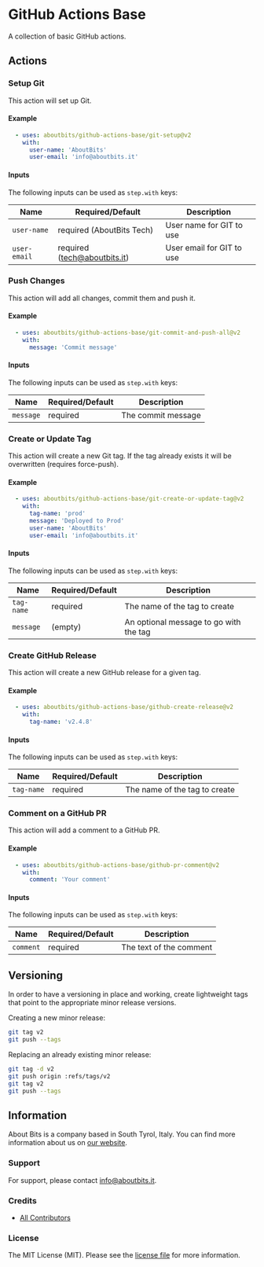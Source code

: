 # GitHub Actions Base

A collection of basic GitHub actions.

## Actions

### Setup Git

This action will set up Git.

#### Example

```yaml
  - uses: aboutbits/github-actions-base/git-setup@v2
    with:
      user-name: 'AboutBits'
      user-email: 'info@aboutbits.it'
```

#### Inputs

The following inputs can be used as `step.with` keys:

| Name                | Required/Default             | Description                              |
|---------------------|------------------------------|------------------------------------------|
| `user-name`         | required (AboutBits Tech)    | User name for GIT to use                 |
| `user-email`        | required (tech@aboutbits.it) | User email for GIT to use                |

### Push Changes

This action will add all changes, commit them and push it.

#### Example

```yaml
  - uses: aboutbits/github-actions-base/git-commit-and-push-all@v2
    with:
      message: 'Commit message'
```

#### Inputs

The following inputs can be used as `step.with` keys:

| Name                | Required/Default | Description        |
|---------------------|------------------|--------------------|
| `message`           | required         | The commit message |

### Create or Update Tag

This action will create a new Git tag. If the tag already exists it will be overwritten (requires force-push).

#### Example

```yaml
  - uses: aboutbits/github-actions-base/git-create-or-update-tag@v2
    with:
      tag-name: 'prod'
      message: 'Deployed to Prod'
      user-name: 'AboutBits'
      user-email: 'info@aboutbits.it'
```

#### Inputs

The following inputs can be used as `step.with` keys:

| Name                | Required/Default | Description                              |
|---------------------|------------------|------------------------------------------|
| `tag-name`          | required         | The name of the tag to create            |
| `message`           | (empty)          | An optional message to go with the tag   |

### Create GitHub Release

This action will create a new GitHub release for a given tag.

#### Example

```yaml
  - uses: aboutbits/github-actions-base/github-create-release@v2
    with:
      tag-name: 'v2.4.8'
```

#### Inputs

The following inputs can be used as `step.with` keys:

| Name       | Required/Default | Description                   |
|------------|------------------|-------------------------------|
| `tag-name` | required         | The name of the tag to create |

### Comment on a GitHub PR

This action will add a comment to a GitHub PR.

#### Example

```yaml
  - uses: aboutbits/github-actions-base/github-pr-comment@v2
    with:
      comment: 'Your comment'
```

#### Inputs

The following inputs can be used as `step.with` keys:

| Name      | Required/Default | Description             |
|-----------|------------------|-------------------------|
| `comment` | required         | The text of the comment |


## Versioning

In order to have a versioning in place and working, create lightweight tags that point to the appropriate minor release versions.

Creating a new minor release:

```bash
git tag v2
git push --tags
```

Replacing an already existing minor release:

```bash
git tag -d v2
git push origin :refs/tags/v2
git tag v2
git push --tags
```

## Information

About Bits is a company based in South Tyrol, Italy. You can find more information about us on [our website](https://aboutbits.it).

### Support

For support, please contact [info@aboutbits.it](mailto:info@aboutbits.it).

### Credits

- [All Contributors](../../contributors)

### License

The MIT License (MIT). Please see the [license file](license.md) for more information.
